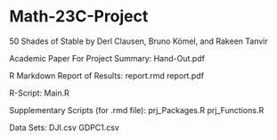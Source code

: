 # Math-23C-Project
50 Shades of Stable by Derl Clausen, Bruno Kömel, and Rakeen Tanvir

Academic Paper For Project Summary:
Hand-Out.pdf

R Markdown Report of Results:
report.rmd
report.pdf

R-Script:
Main.R

Supplementary Scripts (for .rmd file):
prj_Packages.R
prj_Functions.R

Data Sets:
DJI.csv
GDPC1.csv

